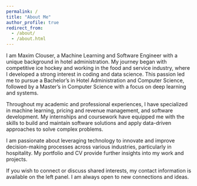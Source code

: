 ```yaml
---
permalink: /
title: "About Me"
author_profile: true
redirect_from: 
  - /about/
  - /about.html
---
```

I am Maxim Clouser, a Machine Learning and Software Engineer with a unique background in hotel administration. My journey began with competitive ice hockey and working in the food and service industry, where I developed a strong interest in coding and data science. This passion led me to pursue a Bachelor’s in Hotel Administration and Computer Science, followed by a Master’s in Computer Science with a focus on deep learning and systems.  

Throughout my academic and professional experiences, I have specialized in machine learning, pricing and revenue management, and software development. My internships and coursework have equipped me with the skills to build and maintain software solutions and apply data-driven approaches to solve complex problems.  

I am passionate about leveraging technology to innovate and improve decision-making processes across various industries, particularly in hospitality. My portfolio and CV provide further insights into my work and projects.  

If you wish to connect or discuss shared interests, my contact information is available on the left panel. I am always open to new connections and ideas.  
